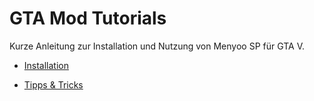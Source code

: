 # GTA Mod Tutorials

Kurze Anleitung zur Installation und Nutzung von Menyoo SP für GTA V.

- [Installation](installation.md)

- [Tipps & Tricks](tipps.md)